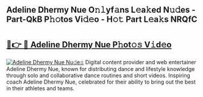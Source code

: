 ## Adeline Dhermy Nue O𝚗𝚕yf𝚊ns L𝚎a𝚔ed N𝚞𝚍es - Part-QkB P𝚑𝚘tos Vi𝚍𝚎o - H𝚘𝚝 Part L𝚎a𝚔s NRQfC

# <h2><a href="http://kf51b46.oniu.top/?m=Adeline+Dhermy+Nue">🔗👉 🔴 Adeline Dhermy Nue P𝚑ot𝚘𝚜 V𝚒d𝚎o</a></h2>

[![Adeline Dhermy Nue Nu𝚍e𝚜](https://i.imgur.com/0qMVB7G.gif)](http://kf51b46.oniu.top/?m=Adeline+Dhermy+Nue)
Digital content provider and web entertainer Adeline Dhermy Nue, known for distributing dance and lifestyle knowledge through solo and collaborative dance routines and short videos. Inspiring coach Adeline Dhermy Nue, celebrated for their ability to bring out the best in their athletes and teams.  
